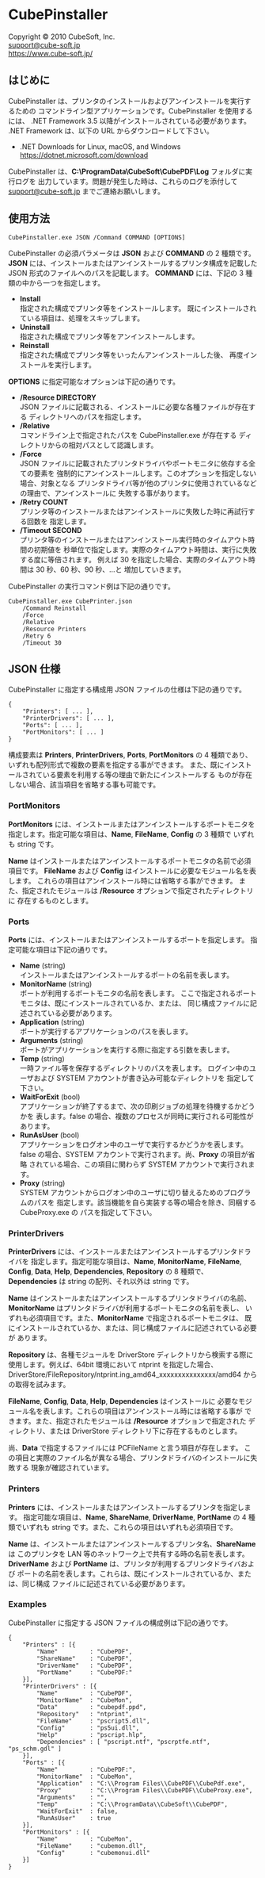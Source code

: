 CubePinstaller
====

Copyright © 2010 CubeSoft, Inc.  
support@cube-soft.jp  
https://www.cube-soft.jp/

## はじめに

CubePinstaller は、プリンタのインストールおよびアンインストールを実行するための
コマンドライン型アプリケーションです。CubePinstaller を使用するには、
.NET Framework 3.5 以降がインストールされている必要があります。
.NET Framework は、以下の URL からダウンロードして下さい。

* .NET Downloads for Linux, macOS, and Windows  
  https://dotnet.microsoft.com/download

CubePinstaller は、**C:\ProgramData\CubeSoft\CubePDF\Log** フォルダに実行ログを
出力しています。問題が発生した時は、これらのログを添付して support@cube-soft.jp
までご連絡お願いします。

## 使用方法

```
CubePinstaller.exe JSON /Command COMMAND [OPTIONS] 
```

CubePinstaller の必須パラメータは **JSON** および **COMMAND** の 2 種類です。
**JSON** には、インストールまたはアンインストールするプリンタ構成を記載した
JSON 形式のファイルへのパスを記載します。
**COMMAND** には、下記の 3 種類の中から一つを指定します。

* **Install**  
  指定された構成でプリンタ等をインストールします。
  既にインストールされている項目は、処理をスキップします。
* **Uninstall**  
  指定された構成でプリンタ等をアンインストールします。
* **Reinstall**  
  指定された構成でプリンタ等をいったんアンインストールした後、
  再度インストールを実行します。

**OPTIONS** に指定可能なオプションは下記の通りです。

* **/Resource DIRECTORY**  
  JSON ファイルに記載される、インストールに必要な各種ファイルが存在する
  ディレクトリへのパスを指定します。
* **/Relative**  
  コマンドライン上で指定されたパスを CubePinstaller.exe が存在する
  ディレクトリからの相対パスとして認識します。
* **/Force**  
  JSON ファイルに記載されたプリンタドライバやポートモニタに依存する全ての要素を
  強制的にアンインストールします。このオプションを指定しない場合、対象となる
  プリンタドライバ等が他のプリンタに使用されているなどの理由で、アンインストールに
  失敗する事があります。
* **/Retry COUNT**  
  プリンタ等のインストールまたはアンインストールに失敗した時に再試行する回数を
  指定します。
* **/Timeout SECOND**  
  プリンタ等のインストールまたはアンインストール実行時のタイムアウト時間の初期値を
  秒単位で指定します。実際のタイムアウト時間は、実行に失敗する度に等倍されます。
  例えば 30 を指定した場合、実際のタイムアウト時間は 30 秒、60 秒、90 秒、...と
  増加していきます。

CubePinstaller の実行コマンド例は下記の通りです。

```
CubePinstaller.exe CubePrinter.json
    /Command Reinstall
    /Force
    /Relative
    /Resource Printers
    /Retry 6
    /Timeout 30
```

## JSON 仕様

CubePinstaller に指定する構成用 JSON ファイルの仕様は下記の通りです。

```
{
    "Printers": [ ... ],
    "PrinterDrivers": [ ... ],
    "Ports": [ ... ],
    "PortMonitors": [ ... ]
}
```

構成要素は **Printers**, **PrinterDrivers**, **Ports**, **PortMonitors** の
4 種類であり、いずれも配列形式で複数の要素を指定する事ができます。
また、既にインストールされている要素を利用する等の理由で新たにインストールする
ものが存在しない場合、該当項目を省略する事も可能です。

### PortMonitors

**PortMonitors** には、インストールまたはアンインストールするポートモニタを
指定します。指定可能な項目は、**Name**, **FileName**, **Config** の 3 種類で
いずれも string です。

**Name** はインストールまたはアンインストールするポートモニタの名前で必須項目です。
**FileName** および **Config** はインストールに必要なモジュール名を表します。
これらの項目はアンインストール時には省略する事ができます。
また、指定されたモジュールは **/Resource** オプションで指定されたディレクトリに
存在するものとします。

### Ports

**Ports** には、インストールまたはアンインストールするポートを指定します。
指定可能な項目は下記の通りです。

* **Name** (string)  
  インストールまたはアンインストールするポートの名前を表します。
* **MonitorName** (string)  
  ポートが利用するポートモニタの名前を表します。
  ここで指定されるポートモニタは、既にインストールされているか、または、
  同じ構成ファイルに記述されている必要があります。
* **Application** (string)  
  ポートが実行するアプリケーションのパスを表します。
* **Arguments** (string)  
  ポートがアプリケーションを実行する際に指定する引数を表します。
* **Temp** (string)  
  一時ファイル等を保存するディレクトリのパスを表します。
  ログイン中のユーザおよび SYSTEM アカウントが書き込み可能なディレクトリを
  指定して下さい。
* **WaitForExit** (bool)  
  アプリケーションが終了するまで、次の印刷ジョブの処理を待機するかどうかを
  表します。false の場合、複数のプロセスが同時に実行される可能性があります。
* **RunAsUser** (bool)  
  アプリケーションをログオン中のユーザで実行するかどうかを表します。
  false の場合、SYSTEM アカウントで実行されます。尚、**Proxy** の項目が省略
  されている場合、この項目に関わらず SYSTEM アカウントで実行されます。
* **Proxy** (string)  
  SYSTEM アカウントからログオン中のユーザに切り替えるためのプログラムのパスを
  指定します。該当機能を自ら実装する等の場合を除き、同梱する CubeProxy.exe の
  パスを指定して下さい。

### PrinterDrivers

**PrinterDrivers** には、インストールまたはアンインストールするプリンタドライバを
指定します。指定可能な項目は、**Name**, **MonitorName**, **FileName**, **Config**,
**Data**, **Help**, **Dependencies**, **Repository** の 8 種類で、
**Dependencies** は string の配列、それ以外は string です。

**Name** はインストールまたはアンインストールするプリンタドライバの名前、
**MonitorName** はプリンタドライバが利用するポートモニタの名前を表し、
いずれも必須項目です。また、**MonitorName** で指定されるポートモニタは、
既にインストールされているか、または、同じ構成ファイルに記述されている必要が
あります。

**Repository** は、各種モジュールを DriverStore ディレクトリから検索する際に
使用します。例えば、64bit 環境において ntprint を指定した場合、
DriverStore/FileRepository/ntprint.ing_amd64_xxxxxxxxxxxxxxx/amd64
からの取得を試みます。

**FileName**, **Config**, **Data**, **Help**, **Dependencies** はインストールに
必要なモジュール名を表します。これらの項目はアンインストール時には省略する事が
できます。また、指定されたモジュールは **/Resource** オプションで指定された
ディレクトリ、または DriverStore ディレクトリ下に存在するものとします。

尚、**Data** で指定するファイルには PCFileName と言う項目が存在します。
この項目と実際のファイル名が異なる場合、プリンタドライバのインストールに失敗する
現象が確認されています。

### Printers

**Printers** には、インストールまたはアンインストールするプリンタを指定します。
指定可能な項目は、**Name**, **ShareName**, **DriverName**, **PortName** の
4 種類でいずれも string です。また、これらの項目はいずれも必須項目です。

**Name** は、インストールまたはアンインストールするプリンタ名、**ShareName** は
このプリンタを LAN 等のネットワーク上で共有する時の名前を表します。
**DriverName** および **PortName** は、プリンタが利用するプリンタドライバおよび
ポートの名前を表します。これらは、既にインストールされているか、または、同じ構成
ファイルに記述されている必要があります。

### Examples

CubePinstaller に指定する JSON ファイルの構成例は下記の通りです。

```
{
    "Printers" : [{
        "Name"         : "CubePDF",
        "ShareName"    : "CubePDF",
        "DriverName"   : "CubePDF",
        "PortName"     : "CubePDF:"
    }],
    "PrinterDrivers" : [{
        "Name"         : "CubePDF",
        "MonitorName"  : "CubeMon",
        "Data"         : "cubepdf.ppd",
        "Repository"   : "ntprint",
        "FileName"     : "pscript5.dll",
        "Config"       : "ps5ui.dll",
        "Help"         : "pscript.hlp",
        "Dependencies" : [ "pscript.ntf", "pscrptfe.ntf", "ps_schm.gdl" ]
    }],
    "Ports" : [{
        "Name"         : "CubePDF:",
        "MonitorName"  : "CubeMon",
        "Application"  : "C:\\Program Files\\CubePDF\\CubePdf.exe",
        "Proxy"        : "C:\\Program Files\\CubePDF\\CubeProxy.exe",
        "Arguments"    : "",
        "Temp"         : "C:\\ProgramData\\CubeSoft\\CubePDF",
        "WaitForExit"  : false,
        "RunAsUser"    : true
    }],
    "PortMonitors" : [{
        "Name"         : "CubeMon",
        "FileName"     : "cubemon.dll",
        "Config"       : "cubemonui.dll"
    }]
}
```
